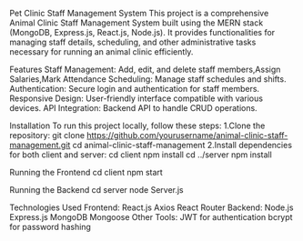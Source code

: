 Pet Clinic Staff Management System
This project is a comprehensive Animal Clinic Staff Management System built using the MERN stack (MongoDB, Express.js, React.js, Node.js). It provides functionalities for managing staff details, scheduling, and other administrative tasks necessary for running an animal clinic efficiently.

Features
Staff Management: Add, edit, and delete staff members,Assign Salaries,Mark Attendance
Scheduling: Manage staff schedules and shifts.
Authentication: Secure login and authentication for staff members.
Responsive Design: User-friendly interface compatible with various devices.
API Integration: Backend API to handle CRUD operations.

Installation
To run this project locally, follow these steps:
1.Clone the repository:
    git clone https://github.com/yourusername/animal-clinic-staff-management.git
    cd animal-clinic-staff-management
2.Install dependencies for both client and server:
    cd client
    npm install
    cd ../server
    npm install

Running the Frontend
       cd client
       npm start
       
Running the Backend
       cd server
       node Server.js

Technologies Used
Frontend:
   React.js
   Axios
   React Router
Backend:
   Node.js
   Express.js
   MongoDB
   Mongoose
Other Tools:
   JWT for authentication
   bcrypt for password hashing
  

    


     
